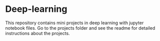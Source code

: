 # Deep-learning

This repository contains mini projects in deep learning with jupyter notebook files. Go to the projects folder and see the readme for detailed instructions about the projects.
